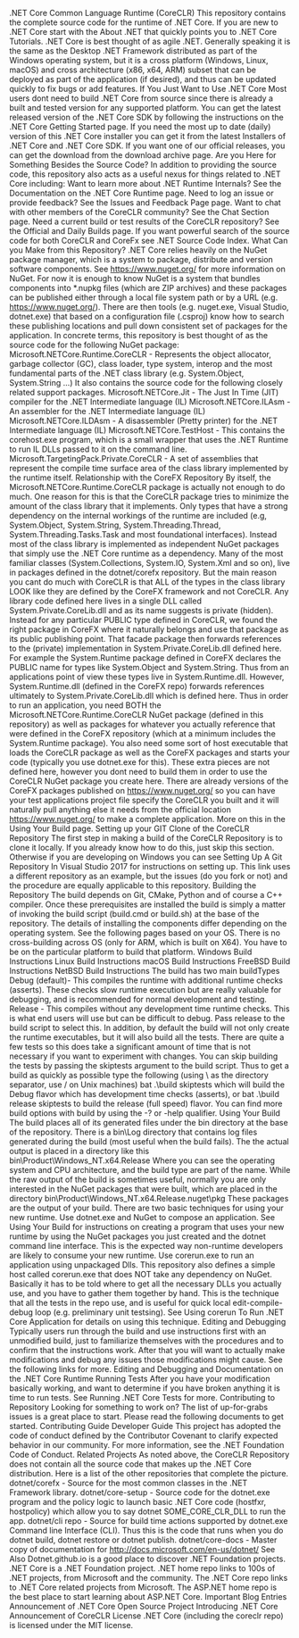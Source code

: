 .NET Core Common Language Runtime (CoreCLR) This repository contains the complete source code for the runtime of .NET Core. If you are new to .NET Core start with the About .NET that quickly points you to .NET Core Tutorials. .NET Core is best thought of as agile .NET. Generally speaking it is the same as the Desktop .NET Framework distributed as part of the Windows operating system, but it is a cross platform (Windows, Linux, macOS) and cross architecture (x86, x64, ARM) subset that can be deployed as part of the application (if desired), and thus can be updated quickly to fix bugs or add features. If You Just Want to Use .NET Core Most users dont need to build .NET Core from source since there is already a built and tested version for any supported platform. You can get the latest released version of the .NET Core SDK by following the instructions on the .NET Core Getting Started page. If you need the most up to date (daily) version of this .NET Core installer you can get it from the latest Installers of .NET Core and .NET Core SDK. If you want one of our official releases, you can get the download from the download archive page. Are you Here for Something Besides the Source Code? In addition to providing the source code, this repository also acts as a useful nexus for things related to .NET Core including: Want to learn more about .NET Runtime Internals? See the Documentation on the .NET Core Runtime page. Need to log an issue or provide feedback? See the Issues and Feedback Page page. Want to chat with other members of the CoreCLR community? See the Chat Section page. Need a current build or test results of the CoreCLR repository? See the Official and Daily Builds page. If you want powerful search of the source code for both CoreCLR and CoreFx see .NET Source Code Index. What Can you Make from this Repository? .NET Core relies heavily on the NuGet package manager, which is a system to package, distribute and version software components. See https://www.nuget.org/ for more information on NuGet. For now it is enough to know NuGet is a system that bundles components into *.nupkg files (which are ZIP archives) and these packages can be published either through a local file system path or by a URL (e.g. https://www.nuget.org/). There are then tools (e.g. nuget.exe, Visual Studio, dotnet.exe) that based on a configuration file (.csproj) know how to search these publishing locations and pull down consistent set of packages for the application. In concrete terms, this repository is best thought of as the source code for the following NuGet package: Microsoft.NETCore.Runtime.CoreCLR - Represents the object allocator, garbage collector (GC), class loader, type system, interop and the most fundamental parts of the .NET class library (e.g. System.Object, System.String ...) It also contains the source code for the following closely related support packages. Microsoft.NETCore.Jit - The Just In Time (JIT) compiler for the .NET Intermediate language (IL) Microsoft.NETCore.ILAsm - An assembler for the .NET Intermediate language (IL) Microsoft.NETCore.ILDAsm - A disassembler (Pretty printer) for the .NET Intermediate language (IL) Microsoft.NETCore.TestHost - This contains the corehost.exe program, which is a small wrapper that uses the .NET Runtime to run IL DLLs passed to it on the command line. Microsoft.TargetingPack.Private.CoreCLR - A set of assemblies that represent the compile time surface area of the class library implemented by the runtime itself. Relationship with the CoreFX Repository By itself, the Microsoft.NETCore.Runtime.CoreCLR package is actually not enough to do much. One reason for this is that the CoreCLR package tries to minimize the amount of the class library that it implements. Only types that have a strong dependency on the internal workings of the runtime are included (e.g, System.Object, System.String, System.Threading.Thread, System.Threading.Tasks.Task and most foundational interfaces). Instead most of the class library is implemented as independent NuGet packages that simply use the .NET Core runtime as a dependency. Many of the most familiar classes (System.Collections, System.IO, System.Xml and so on), live in packages defined in the dotnet/corefx repository. But the main reason you cant do much with CoreCLR is that ALL of the types in the class library LOOK like they are defined by the CoreFX framework and not CoreCLR. Any library code defined here lives in a single DLL called System.Private.CoreLib.dll and as its name suggests is private (hidden). Instead for any particular PUBLIC type defined in CoreCLR, we found the right package in CoreFX where it naturally belongs and use that package as its public publishing point. That facade package then forwards references to the (private) implementation in System.Private.CoreLib.dll defined here. For example the System.Runtime package defined in CoreFX declares the PUBLIC name for types like System.Object and System.String. Thus from an applications point of view these types live in System.Runtime.dll. However, System.Runtime.dll (defined in the CoreFX repo) forwards references ultimately to System.Private.CoreLib.dll which is defined here. Thus in order to run an application, you need BOTH the Microsoft.NETCore.Runtime.CoreCLR NuGet package (defined in this repository) as well as packages for whatever you actually reference that were defined in the CoreFX repository (which at a minimum includes the System.Runtime package). You also need some sort of host executable that loads the CoreCLR package as well as the CoreFX packages and starts your code (typically you use dotnet.exe for this). These extra pieces are not defined here, however you dont need to build them in order to use the CoreCLR NuGet package you create here. There are already versions of the CoreFX packages published on https://www.nuget.org/ so you can have your test applications project file specify the CoreCLR you built and it will naturally pull anything else it needs from the official location https://www.nuget.org/ to make a complete application. More on this in the Using Your Build page. Setting up your GIT Clone of the CoreCLR Repository The first step in making a build of the CoreCLR Repository is to clone it locally. If you already know how to do this, just skip this section. Otherwise if you are developing on Windows you can see Setting Up A Git Repository In Visual Studio 2017 for instructions on setting up. This link uses a different repository as an example, but the issues (do you fork or not) and the procedure are equally applicable to this repository. Building the Repository The build depends on Git, CMake, Python and of course a C++ compiler. Once these prerequisites are installed the build is simply a matter of invoking the build script (build.cmd or build.sh) at the base of the repository. The details of installing the components differ depending on the operating system. See the following pages based on your OS. There is no cross-building across OS (only for ARM, which is built on X64). You have to be on the particular platform to build that platform. Windows Build Instructions Linux Build Instructions macOS Build Instructions FreeBSD Build Instructions NetBSD Build Instructions The build has two main buildTypes Debug (default)- This compiles the runtime with additional runtime checks (asserts). These checks slow runtime execution but are really valuable for debugging, and is recommended for normal development and testing. Release - This compiles without any development time runtime checks. This is what end users will use but can be difficult to debug. Pass release to the build script to select this. In addition, by default the build will not only create the runtime executables, but it will also build all the tests. There are quite a few tests so this does take a significant amount of time that is not necessary if you want to experiment with changes. You can skip building the tests by passing the skiptests argument to the build script. Thus to get a build as quickly as possible type the following (using \ as the directory separator, use / on Unix machines) bat .\build skiptests which will build the Debug flavor which has development time checks (asserts), or bat .\build release skiptests to build the release (full speed) flavor. You can find more build options with build by using the -? or -help qualifier. Using Your Build The build places all of its generated files under the bin directory at the base of the repository. There is a bin\Log directory that contains log files generated during the build (most useful when the build fails). The the actual output is placed in a directory like this bin\Product\Windows_NT.x64.Release Where you can see the operating system and CPU architecture, and the build type are part of the name. While the raw output of the build is sometimes useful, normally you are only interested in the NuGet packages that were built, which are placed in the directory bin\Product\Windows_NT.x64.Release.nuget\pkg These packages are the output of your build. There are two basic techniques for using your new runtime. Use dotnet.exe and NuGet to compose an application. See Using Your Build for instructions on creating a program that uses your new runtime by using the NuGet packages you just created and the dotnet command line interface. This is the expected way non-runtime developers are likely to consume your new runtime. Use corerun.exe to run an application using unpackaged Dlls. This repository also defines a simple host called corerun.exe that does NOT take any dependency on NuGet. Basically it has to be told where to get all the necessary DLLs you actually use, and you have to gather them together by hand. This is the technique that all the tests in the repo use, and is useful for quick local edit-compile-debug loop (e.g. preliminary unit testsing). See Using corerun To Run .NET Core Application for details on using this technique. Editing and Debugging Typically users run through the build and use instructions first with an unmodified build, just to familiarize themselves with the procedures and to confirm that the instructions work. After that you will want to actually make modifications and debug any issues those modifications might cause. See the following links for more. Editing and Debugging and Documentation on the .NET Core Runtime Running Tests After you have your modification basically working, and want to determine if you have broken anything it is time to run tests. See Running .NET Core Tests for more. Contributing to Repository Looking for something to work on? The list of up-for-grabs issues is a great place to start. Please read the following documents to get started. Contributing Guide Developer Guide This project has adopted the code of conduct defined by the Contributor Covenant to clarify expected behavior in our community. For more information, see the .NET Foundation Code of Conduct. Related Projects As noted above, the CoreCLR Repository does not contain all the source code that makes up the .NET Core distribution. Here is a list of the other repositories that complete the picture. dotnet/corefx - Source for the most common classes in the .NET Framework library. dotnet/core-setup - Source code for the dotnet.exe program and the policy logic to launch basic .NET Core code (hostfxr, hostpolicy) which allow you to say dotnet SOME_CORE_CLR_DLL to run the app. dotnet/cli repo - Source for build time actions supported by dotnet.exe Command line Interface (CLI). Thus this is the code that runs when you do dotnet build, dotnet restore or dotnet publish. dotnet/core-docs - Master copy of documentation for http://docs.microsoft.com/en-us/dotnet/ See Also Dotnet.github.io is a good place to discover .NET Foundation projects. .NET Core is a .NET Foundation project. .NET home repo links to 100s of .NET projects, from Microsoft and the community. The .NET Core repo links to .NET Core related projects from Microsoft. The ASP.NET home repo is the best place to start learning about ASP.NET Core. Important Blog Entries Announcement of .NET Core Open Source Project Introducing .NET Core Announcement of CoreCLR License .NET Core (including the coreclr repo) is licensed under the MIT license.